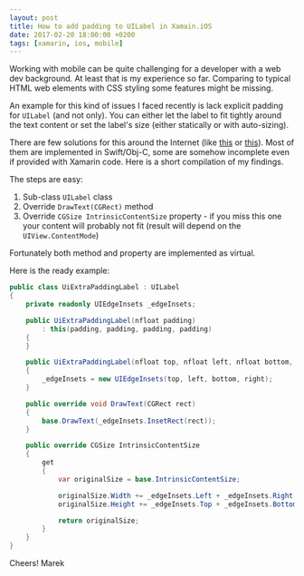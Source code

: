 ```yaml
---
layout: post
title: How to add padding to UILabel in Xamain.iOS
date: 2017-02-20 18:00:00 +0200
tags: [xamarin, ios, mobile]
---
```


Working with mobile can be quite challenging for a developer with a web dev background. At least that is my experience so far. Comparing to typical HTML web elements with CSS styling some features might be missing.

An example for this kind of issues I faced recently is lack explicit padding for `UILabel` (and not only). You can either let the label to fit tightly around the text content or set the label's size (either statically or with auto-sizing).

There are few solutions for this around the Internet (like [this](http://stackoverflow.com/a/17557490/619799) or [this](https://forums.xamarin.com/discussion/comment/190767/#Comment_190767)). Most of them are implemented in Swift/Obj-C, some are somehow incomplete even if provided with Xamarin code. Here is a short compilation of my findings.

The steps are easy:

1. Sub-class `UILabel` class
2. Override `DrawText(CGRect)` method
3. Override `CGSize IntrinsicContentSize` property - if you miss this one your content will probably not fit (result will depend on the `UIView.ContentMode`)

Fortunately both method and property are implemented as virtual.

Here is the ready example:

```csharp
public class UiExtraPaddingLabel : UILabel{    private readonly UIEdgeInsets _edgeInsets;    public UiExtraPaddingLabel(nfloat padding)        : this(padding, padding, padding, padding)    {    }    public UiExtraPaddingLabel(nfloat top, nfloat left, nfloat bottom, nfloat right)    {        _edgeInsets = new UIEdgeInsets(top, left, bottom, right);    }    public override void DrawText(CGRect rect)    {        base.DrawText(_edgeInsets.InsetRect(rect));    }    public override CGSize IntrinsicContentSize    {        get        {            var originalSize = base.IntrinsicContentSize;            originalSize.Width += _edgeInsets.Left + _edgeInsets.Right;            originalSize.Height += _edgeInsets.Top + _edgeInsets.Bottom;            return originalSize;        }    }}
```

Cheers! 
Marek